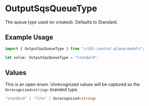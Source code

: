 # OutputSqsQueueType

The queue type used (or created). Defaults to Standard.

## Example Usage

```typescript
import { OutputSqsQueueType } from "cribl-control-plane/models";

let value: OutputSqsQueueType = "standard";
```

## Values

This is an open enum. Unrecognized values will be captured as the `Unrecognized<string>` branded type.

```typescript
"standard" | "fifo" | Unrecognized<string>
```